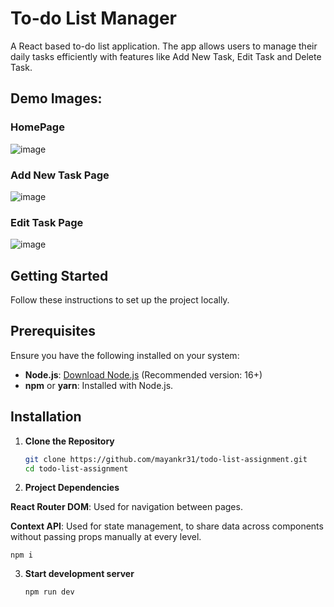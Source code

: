 
# To-do List Manager
A React based to-do list application. The app allows users to manage their daily tasks efficiently with features like Add New Task, Edit Task and Delete Task.

## Demo Images:
### HomePage
![image](https://github.com/user-attachments/assets/b14cfe31-47e2-432b-932e-0c522c509767)

### Add New Task Page
![image](https://github.com/user-attachments/assets/aab5034d-5fed-4338-9fa5-eb1d8fc83289)

### Edit Task Page
![image](https://github.com/user-attachments/assets/105bb951-dc9e-4056-84b6-e1d1d9297e70)

## Getting Started
Follow these instructions to set up the project locally.

## Prerequisites
Ensure you have the following installed on your system:
- **Node.js**: [Download Node.js](https://nodejs.org/) (Recommended version: 16+)
- **npm** or **yarn**: Installed with Node.js.

## Installation

1. **Clone the Repository**
   ```bash
   git clone https://github.com/mayankr31/todo-list-assignment.git
   cd todo-list-assignment

2. **Project Dependencies**

**React Router DOM**: Used for navigation between pages.

**Context API**: Used for state management, to share data across components without passing props manually at every level.


    npm i


3. **Start development server**

       npm run dev







